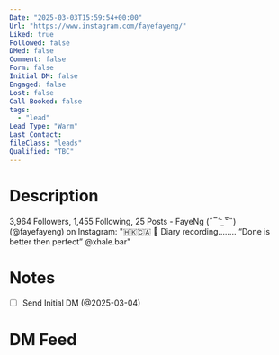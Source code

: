 ```yaml
---
Date: "2025-03-03T15:59:54+00:00"
Url: "https://www.instagram.com/fayefayeng/"
Liked: true
Followed: false
DMed: false
Comment: false
Form: false
Initial DM: false
Engaged: false
Lost: false
Call Booked: false
tags:
  - "lead"
Lead Type: "Warm"
Last Contact:
fileClass: "leads"
Qualified: "TBC"
---
```

# Description
3,964 Followers, 1,455 Following, 25 Posts - FayeNg (˶‾᷄ ⁻̫ ‾᷅˵) (@fayefayeng) on Instagram: "🇭🇰🇨🇦
📔 Diary recording……..
“Done is better then perfect”
@xhale.bar"
# Notes
- [ ] Send Initial DM (@2025-03-04)
# DM Feed